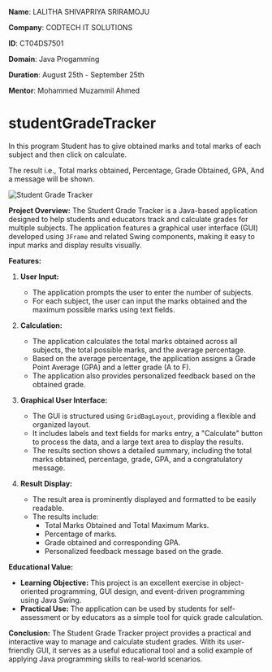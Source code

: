 **Name**: LALITHA SHIVAPRIYA SRIRAMOJU                                                    

**Company**: CODTECH IT SOLUTIONS

**ID**: CT04DS7501

**Domain**: Java Progamming

**Duration**: August 25th - September 25th

**Mentor**: Mohammed Muzammil Ahmed


# studentGradeTracker
In this program Student has to give obtained marks and total marks of each subject and then click on calculate.

The result i.e., Total marks obtained, Percentage, Grade Obtained, GPA, And a message will be shown.

![Student Grade Tracker](https://github.com/user-attachments/assets/fb4997c8-a6dd-478c-abd8-e866c5f6065c)


**Project Overview:**
The Student Grade Tracker is a Java-based application designed to help students and educators track and calculate grades for multiple subjects. The application features a graphical user interface (GUI) developed using `JFrame` and related Swing components, making it easy to input marks and display results visually.

**Features:**
1. **User Input:**
   - The application prompts the user to enter the number of subjects.
   - For each subject, the user can input the marks obtained and the maximum possible marks using text fields.
  
2. **Calculation:**
   - The application calculates the total marks obtained across all subjects, the total possible marks, and the average percentage.
   - Based on the average percentage, the application assigns a Grade Point Average (GPA) and a letter grade (A to F).
   - The application also provides personalized feedback based on the obtained grade.

3. **Graphical User Interface:**
   - The GUI is structured using `GridBagLayout`, providing a flexible and organized layout.
   - It includes labels and text fields for marks entry, a "Calculate" button to process the data, and a large text area to display the results.
   - The results section shows a detailed summary, including the total marks obtained, percentage, grade, GPA, and a congratulatory message.

4. **Result Display:**
   - The result area is prominently displayed and formatted to be easily readable.
   - The results include:
     - Total Marks Obtained and Total Maximum Marks.
     - Percentage of marks.
     - Grade obtained and corresponding GPA.
     - Personalized feedback message based on the grade.

**Educational Value:**
- **Learning Objective:** This project is an excellent exercise in object-oriented programming, GUI design, and event-driven programming using Java Swing.
- **Practical Use:** The application can be used by students for self-assessment or by educators as a simple tool for quick grade calculation.

**Conclusion:**
The Student Grade Tracker project provides a practical and interactive way to manage and calculate student grades. With its user-friendly GUI, it serves as a useful educational tool and a solid example of applying Java programming skills to real-world scenarios.
